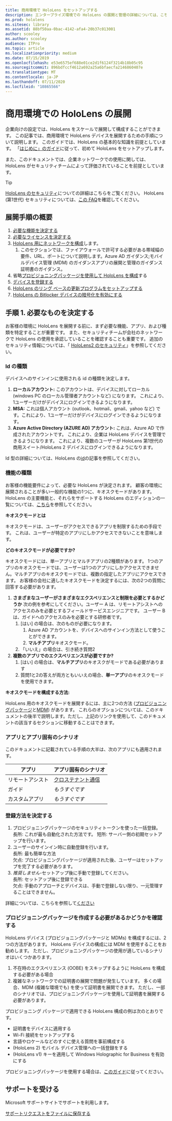 ```yaml
---
title: 商用環境で HoloLens をセットアップする
description: エンタープライズ環境での HoloLens の展開と管理の詳細については、こちらを参照してください。
ms.prod: hololens
ms.sitesec: library
ms.assetid: 88bf50aa-0bac-4142-afa4-20b37c013001
author: scooley
ms.author: scooley
audience: ITPro
ms.topic: article
ms.localizationpriority: medium
ms.date: 07/15/2019
ms.openlocfilehash: e53e6575ef688e01ce2d1f6124f3214b18b05c95
ms.sourcegitcommit: 896bdfccf4612a692a25a6bfaecfa2146860407e
ms.translationtype: MT
ms.contentlocale: ja-JP
ms.lasthandoff: 07/11/2020
ms.locfileid: "10865566"
---
```

# 商用環境での HoloLens の展開

企業向けの設定では、HoloLens をスケールで展開して構成することができます。 この記事では、商用環境で HoloLens デバイスを展開するための手順について説明します。 このガイドでは、HoloLens の基本的な知識を前提としています。 「[はじめに」のガイド](hololens1-setup.md)に従って、初めて HoloLens をセットアップします。

また、このドキュメントでは、企業ネットワークでの使用に関しては、HoloLens がセキュリティチームによって評価されていることを前提としています。  
> [!Tip]
> [HoloLens のセキュリティ](security-overview.md)についての詳細はこちらをご覧ください。
> HoloLens (第1世代) セキュリティについては、[この FAQ](hololens1-faq-security.md)を確認してください。

## 展開手順の概要

1. [必要な機能を決定する](hololens-requirements.md#step-1-determine-what-you-need)
1. [必要なライセンスを決定する](hololens-licenses-requirements.md)
1. [HoloLens 用にネットワークを構成](hololens-commercial-infrastructure.md)します。
    1. このセクションでは、ファイアウォールで許可する必要がある帯域幅の要件、URL、ポートについて説明します。Azure AD ガイダンス;モバイルデバイス管理 (MDM) のガイダンスアプリの展開と管理のガイダンス証明書のガイダンス。
1. 省略[プロビジョニングパッケージを使用して HoloLens を構成](hololens-provisioning.md)する
1. [デバイスを登録する](hololens-enroll-mdm.md)
1. [HoloLens のリング ベースの更新プログラムをセットアップする](hololens-updates.md)
1. [HoloLens の Bitlocker デバイスの暗号化を有効にする](security-encryption-data-protection.md)

## 手順 1.  必要なものを決定する

お客様の環境に HoloLens を展開する前に、まず必要な機能、アプリ、および種類を特定することが重要です。 また、セキュリティチームが会社のネットワークで HoloLens の使用を承認していることを確認することも重要です。 追加のセキュリティ情報については、「 [HoloLens2 のセキュリティ](security-overview.md)」を参照してください。

### Id の種類

デバイスへのサインインに使用される id の種類を決定します。

1. **ローカルアカウント:** このアカウントは、デバイスに対してローカル (windows PC のローカル管理者アカウントなど) になります。 これにより、1ユーザーだけがデバイスにログインできるようになります。
2. **MSA:** これは個人アカウント (outlook、hotmail、gmail、yahoo など) です。これにより、1ユーザーだけがデバイスにログインできるようになります。
3. **Azure Active Directory (AZURE AD) アカウント:** これは、Azure AD で作成されたアカウントです。 これにより、企業は HoloLens デバイスを管理できるようになります。 これにより、複数のユーザーが HoloLens 第1世代の商用スイート/HoloLens 2 デバイスにログインできるようになります。

Id 型の詳細については、HoloLens の[id](hololens-identity.md)の記事を参照してください。

### 機能の種類

お客様の機能要件によって、必要な HoloLens が決定されます。 顧客の環境に展開されることが多い一般的な機能の1つに、キオスクモードがあります。 HoloLens の主要機能と、それらをサポートする HoloLens のエディションの一覧については、[こちら](hololens-commercial-features.md)を参照してください。

**キオスクモードとは**

キオスクモードは、ユーザーがアクセスできるアプリを制限するための手段です。 これは、ユーザーが特定のアプリにしかアクセスできないことを意味します。

**どのキオスクモードが必要ですか?**

キオスクモードには、単一アプリとマルチアプリの2種類があります。 1つのアプリのキオスクモードでは、ユーザーは1つのアプリにしかアクセスできません。マルチアプリのキオスクモードでは、複数の指定したアプリにアクセスできます。 お客様の会社に適したキオスクモードを決定するには、次の2つの質問に回答する必要があります。

1. **さまざまなユーザーがさまざまなエクスペリエンスと制限を必要とするかどうか** 次の例を参考にしてください。ユーザー A は、リモートアシストへのアクセスのみを必要とするフィールドサービスエンジニアです。 ユーザー B は、ガイドへのアクセスのみを必要とする研修者です。
    1. [はい] の場合は、次のものが必要になります。
        1. Azure AD アカウントを、デバイスへのサインイン方法として使うことができます。
        1. **マルチアプリ**キオスクモード。
    1. 「いいえ」の場合は、引き続き質問2
1. **複数のアプリでのエクスペリエンスが必要ですか?**
    1. [はい] の場合は、**マルチアプリ**のキオスクがモードである必要があります
    1. 質問1と2の答えが両方ともいいえの場合、**単一アプリ**のキオスクモードを使用できます。

**キオスクモードを構成する方法:**

HoloLens 用のキオスクモードを展開するには、主に2つの方法 ([プロビジョニングパッケージ](hololens-kiosk.md#use-a-provisioning-package-to-set-up-a-single-app-or-multi-app-kiosk)と[MDM](hololens-kiosk.md#use-microsoft-intune-or-other-mdm-to-set-up-a-single-app-or-multi-app-kiosk)) があります。 これらのオプションについては、このドキュメントの後半で説明します。ただし、上記のリンクを使用して、このドキュメントの該当するセクションに移動することはできます。

### アプリとアプリ固有のシナリオ

このドキュメントに記載されている手順の大半は、次のアプリにも適用されます。

| アプリ | アプリ固有のシナリオ |
| --- | --- |
| リモートアシスト | [クロステナント通信](https://docs.microsoft.com/dynamics365/mixed-reality/remote-assist/cross-tenant-overview)|
| ガイド  | *もうすぐです* |
|カスタムアプリ | *もうすぐです* |

### 登録方法を決定する

1. プロビジョニングパッケージのセキュリティトークンを使った一括登録。  
  長所: これが最も自動化された方法です。
  短所: サーバー側の初期セットアップを行います。  
1. ユーザーのサインイン時に自動登録を行います。  
  長所: 最も簡単な方法  
  欠点: プロビジョニングパッケージが適用された後、ユーザーはセットアップを完了する必要があります。
1. _推奨しません_-セットアップ後に手動で登録してください。  
  長所: セットアップ後に登録できる  
  欠点: 手動のアプローチとデバイスは、手動で登録しない限り、一元管理することはできません。

  詳細については、こちらを参照して[ください](hololens-enroll-mdm.md)

### プロビジョニングパッケージを作成する必要があるかどうかを確認する

HoloLens デバイス (プロビジョニングパッケージと MDMs) を構成するには、2つの方法があります。 HoloLens デバイスの構成には MDM を使用することをお勧めします。 ただし、プロビジョニングパッケージの使用が適しているシナリオはいくつかあります。

1. 不在時のエクスペリエンス (OOBE) をスキップするように HoloLens を構成する必要がある場合
1. 複雑なネットワークでの証明書の展開で問題が発生しています。 多くの場合、MDM (複雑な環境でも) を使って証明書を展開できます。 ただし、一部のシナリオでは、プロビジョニングパッケージを使用して証明書を展開する必要があります。

プロビジョニング パッケージで適用できる HoloLens 構成の例は次のとおりです。

- 証明書をデバイスに適用する
- Wi-Fi 接続をセットアップする
- 言語やロケールなどのすぐに使える質問を事前構成する
- (HoloLens 2) モバイル デバイス管理への一括登録をする
- (HoloLens v1) キーを適用して Windows Holographic for Business を有効にする

プロビジョニングパッケージを使用する場合は、[このガイド](hololens-provisioning.md)に従ってください。

## サポートを受ける

Microsoft サポートサイトでサポートを利用します。

[サポートリクエストをファイルに保存する](https://support.microsoft.com/supportforbusiness/productselection?sapid=e9391227-fa6d-927b-0fff-f96288631b8f)
